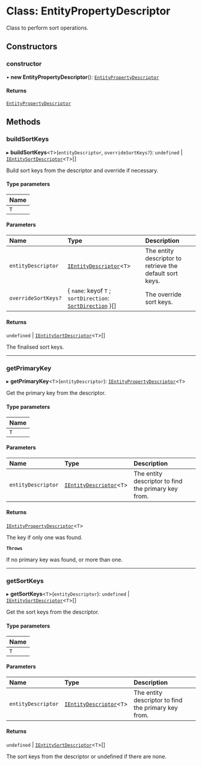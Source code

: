 # Class: EntityPropertyDescriptor

Class to perform sort operations.

## Constructors

### constructor

• **new EntityPropertyDescriptor**(): [`EntityPropertyDescriptor`](EntityPropertyDescriptor.md)

#### Returns

[`EntityPropertyDescriptor`](EntityPropertyDescriptor.md)

## Methods

### buildSortKeys

▸ **buildSortKeys**\<`T`\>(`entityDescriptor`, `overrideSortKeys?`): `undefined` \| [`IEntitySortDescriptor`](../interfaces/IEntitySortDescriptor.md)\<`T`\>[]

Build sort keys from the descriptor and override if necessary.

#### Type parameters

| Name |
| :------ |
| `T` |

#### Parameters

| Name | Type | Description |
| :------ | :------ | :------ |
| `entityDescriptor` | [`IEntityDescriptor`](../interfaces/IEntityDescriptor.md)\<`T`\> | The entity descriptor to retrieve the default sort keys. |
| `overrideSortKeys?` | \{ `name`: keyof `T` ; `sortDirection`: [`SortDirection`](../enums/SortDirection.md)  }[] | The override sort keys. |

#### Returns

`undefined` \| [`IEntitySortDescriptor`](../interfaces/IEntitySortDescriptor.md)\<`T`\>[]

The finalised sort keys.

___

### getPrimaryKey

▸ **getPrimaryKey**\<`T`\>(`entityDescriptor`): [`IEntityPropertyDescriptor`](../interfaces/IEntityPropertyDescriptor.md)\<`T`\>

Get the primary key from the descriptor.

#### Type parameters

| Name |
| :------ |
| `T` |

#### Parameters

| Name | Type | Description |
| :------ | :------ | :------ |
| `entityDescriptor` | [`IEntityDescriptor`](../interfaces/IEntityDescriptor.md)\<`T`\> | The entity descriptor to find the primary key from. |

#### Returns

[`IEntityPropertyDescriptor`](../interfaces/IEntityPropertyDescriptor.md)\<`T`\>

The key if only one was found.

**`Throws`**

If no primary key was found, or more than one.

___

### getSortKeys

▸ **getSortKeys**\<`T`\>(`entityDescriptor`): `undefined` \| [`IEntitySortDescriptor`](../interfaces/IEntitySortDescriptor.md)\<`T`\>[]

Get the sort keys from the descriptor.

#### Type parameters

| Name |
| :------ |
| `T` |

#### Parameters

| Name | Type | Description |
| :------ | :------ | :------ |
| `entityDescriptor` | [`IEntityDescriptor`](../interfaces/IEntityDescriptor.md)\<`T`\> | The entity descriptor to find the primary key from. |

#### Returns

`undefined` \| [`IEntitySortDescriptor`](../interfaces/IEntitySortDescriptor.md)\<`T`\>[]

The sort keys from the descriptor or undefined if there are none.
